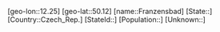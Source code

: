 ﻿---
location: [50.12,12.25]
type: City
tags:
- geo/City


SpocWebEntityId: 30233
isDeleted: false
confidential: public

---
[geo-lon::12.25]
[geo-lat::50.12]
[name::Franzensbad]
[State::]
[Country::Czech_Rep.]
[StateId::]
[Population::]
[Unknown::]

